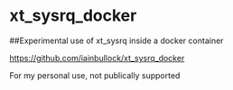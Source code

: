 # xt_sysrq_docker

##Experimental use of xt_sysrq inside a docker container

https://github.com/iainbullock/xt_sysrq_docker

For my personal use, not publically supported
